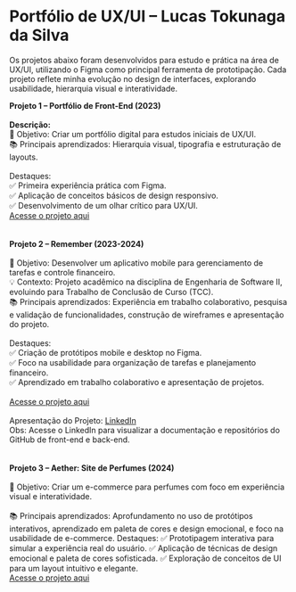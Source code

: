 # Portfólio de UX/UI – Lucas Tokunaga da Silva

Os projetos abaixo foram desenvolvidos para estudo e prática na área de UX/UI, utilizando o Figma como principal ferramenta de prototipação. Cada projeto reflete minha evolução no design de interfaces, explorando usabilidade, hierarquia visual e interatividade.

<b> Projeto 1 – Portfólio de Front-End (2023) </b>
<br>
<br>
<b>Descrição:</b> <br>
📌 Objetivo: Criar um portfólio digital para estudos iniciais de UX/UI.<br>
📚 Principais aprendizados: Hierarquia visual, tipografia e estruturação de layouts.<br><br>
Destaques:<br>
✅ Primeira experiência prática com Figma.<br>
✅ Aplicação de conceitos básicos de design responsivo.<br>
✅ Desenvolvimento de um olhar crítico para UX/UI.<br>
<a href="https://www.figma.com/design/mUMM6dHz6tk76JA2b63jE8/Portf%C3%B3lio---Prog.-WEB?node-id=0-1&node-type=canvas&t=qM012Bv48LkhIhZU-0">Acesse o projeto aqui</a>
<br>
<br>
<br>
<b>Projeto 2 – Remember (2023-2024)</b>
<br>
<br>
📌 Objetivo: Desenvolver um aplicativo mobile para gerenciamento de tarefas e controle financeiro.<br>
💡 Contexto: Projeto acadêmico na disciplina de Engenharia de Software II, evoluindo para Trabalho de Conclusão de Curso (TCC).<br>
📚 Principais aprendizados: Experiência em trabalho colaborativo, pesquisa e validação de funcionalidades, construção de wireframes e apresentação do projeto.<br><br>
Destaques:<br>
✅ Criação de protótipos mobile e desktop no Figma.<br>
✅ Foco na usabilidade para organização de tarefas e planejamento financeiro.<br>
✅ Aprendizado em trabalho colaborativo e apresentação de projetos.<br>
<br>
<a href="https://www.figma.com/design/He72ByRurlefPL3lE00mJC/Fatec-Remember-(Atualizado)?node-id=1040-20&node-type=canvas&t=MmY1HVHm7BoHlAfh-0">Acesse o projeto aqui</a>
<br><br>
Apresentação do Projeto: <a href="https://www.linkedin.com/posts/bianca-melar%C3%A9-ba1a89241_hoje-compartilho-com-voc%C3%AAs-o-projeto-que-ugcPost-7261768254614892544-98_E?utm_source=share&utm_medium=member_desktop">LinkedIn</a><br>
Obs: Acesse o LinkedIn para visualizar a documentação e repositórios do GitHub de front-end e back-end.
<br>
<br>
<br>
<b>Projeto 3 – Aether: Site de Perfumes (2024)</b>
<br>
<br>
📌 Objetivo: Criar um e-commerce para perfumes com foco em experiência visual e interatividade. <br> <br>
📚 Principais aprendizados: Aprofundamento no uso de protótipos interativos, aprendizado em paleta de cores e design emocional, e foco na usabilidade de e-commerce. 
Destaques:
✅ Prototipagem interativa para simular a experiência real do usuário.
✅ Aplicação de técnicas de design emocional e paleta de cores sofisticada.
✅ Exploração de conceitos de UI para um layout intuitivo e elegante.
<br>
<a href="https://www.figma.com/design/GhjKh71KfZ38sKPjwUOrvV/Aether?t=qM012Bv48LkhIhZU-0">Acesse o projeto aqui</a>



